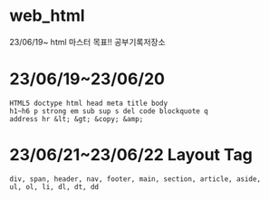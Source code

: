 # web_html
23/06/19~ html 마스터 목표!! 공부기록저장소

# 23/06/19~23/06/20
```
HTML5 doctype html head meta title body
h1~h6 p strong em sub sup s del code blockquote q
address hr &lt; &gt; &copy; &amp;
```
# 23/06/21~23/06/22 Layout Tag
```
div, span, header, nav, footer, main, section, article, aside,
ul, ol, li, dl, dt, dd
```
